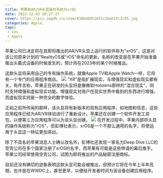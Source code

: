 ```yaml
---
title: 苹果称AR/VR头显操作系统为xrOS
date: 2022-12-03 20:27:27
cover: https://pic.imgdb.cn/item/638b409516f2c2beb1fc2c05.jpg
categories: Apple,
tags:
 - ios
 - Apple
---
```

苹果公司已决定将在其即将推出的AR/VR头显上运行的软件称为"xrOS"，这是对该公司原来计划的"RealityOS或"rOS"命名的更新。名称的改变是在苹果开始准备推出头戴式设备的时候发生的，预计将在2023年的某个时候推出。

这款头显将采用自己的专有操作系统，就像Apple TV和Apple Watch一样，它将有一个专门的应用程序商店。
![](https://pic.imgdb.cn/item/638b409516f2c2beb1fc2c05.jpg)
"XR"是指扩展现实，与增强现实和虚拟现实都有关。有传言称，苹果正在研发的头显将是像微软Hololens那样的"混合现实"，同时支持增强和虚拟现实功能。增强现实对用户在现实世界中看到的东西进行增强，而虚拟现实则是一种完全的数字体验。

正如之前所传闻的那样，该头显将有新版本的现有应用程序，如地图和信息，这些应用程序已经为AR/VR体验进行了重新设计。苹果还在创建一个软件开发工具包，以便第三方应用程序可以为该头显创建。
![](https://pic.imgdb.cn/item/638b409516f2c2beb1fc2c09.jpg)
在开发过程中，苹果内部将头显的操作系统称为"rOS"，但彭博社表示，xrOS是一个不那么通用的名字，将使运用于头显这一特征更加突出。

除了不具名的苹果消息人士确认改名外，彭博社还发现一家名为Deep Dive LLC的空壳公司在多个国家注册了xrOS的名字，而苹果有可能是这些申请的幕后推手。苹果公司经常使用空壳公司，试图为即将推出的产品秘密注册商标。

目前还没有确切的迹象表明这款头显可能会被推出，但预计它将在今年上半年亮相，也许是在WWDC上，甚至更早，以便给开发者时间为该设备创建应用程序。